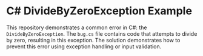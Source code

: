 # C# DivideByZeroException Example

This repository demonstrates a common error in C#: the `DivideByZeroException`.  The `bug.cs` file contains code that attempts to divide by zero, resulting in this exception. The solution demonstrates how to prevent this error using exception handling or input validation.